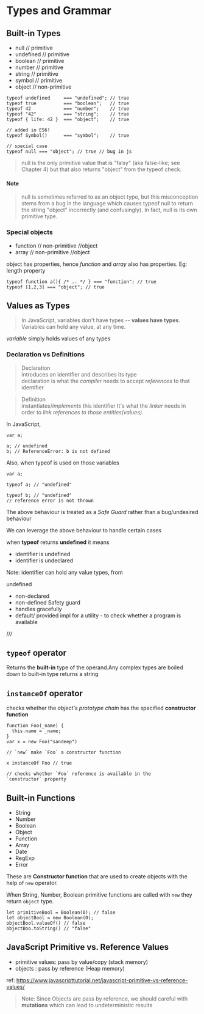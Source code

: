 # Types and Grammar

## Built-in Types

- null      // primitive
- undefined // primitive
- boolean   // primitive
- number    // primitive
- string    // primitive
- symbol    // primitive
- object    // non-primitive


```
typeof undefined     === "undefined"; // true
typeof true          === "boolean";   // true
typeof 42            === "number";    // true
typeof "42"          === "string";    // true
typeof { life: 42 }  === "object";    // true

// added in ES6!
typeof Symbol()      === "symbol";    // true

// special case
typeof null === "object"; // true // bug in js

```

>null is the only primitive value that is "falsy" (aka false-like; see Chapter 4)
>but that also returns "object" from the typeof check.

#### Note
> null is sometimes referred to as an object type, but this misconception stems from a bug in the language which causes typeof null to return the string "object" incorrectly (and confusingly). In fact, null is its own primitive type.

### Special objects
  - function // non-primitive //object
  - array    // non-primitive //object

object has properties, hence *function* and *array* also has properties. Eg: length property

```
typeof function a(){ /* .. */ } === "function"; // true
typeof [1,2,3] === "object"; // true

```


## Values as Types

>In JavaScript, variables don't have types -- **values have types**. Variables can hold any value, at any time.

*variable* simply holds values of any types

### Declaration vs Definitions
> Declaration  
> introduces an identifier and describes its type  
> declaration is what the *compiler* needs to accept *references* to that identifier

> Definition  
> instantiates/*implements* this identifier
> It's what the *linker* needs in order to *link references to those entities(values)*.

In JavaScript,  

```
var a;

a; // undefined
b; // ReferenceError: b is not defined
```

Also, when typeof is used on those variables
```
var a;

typeof a; // "undefined"

typeof b; // "undefined"
// reference error is not thrown

```

The above behaviour is treated as a *Safe Guard* rather than a bug/undesired behaviour

We can leverage the above behaviour to handle certain cases

when **typeof** returns **undefined** it means
  - identifier is undefined
  - identifier is undeclared

Note: identifier can hold any value types, from

undefined
  - non-declared
  - non-defined
Safety guard
  - handles gracefully
  - default/ provided impl for a utility - to check whether a program is available



///
## `typeof` operator
Returns the **built-in** type of the operand.Any complex
types are boiled down to built-in type
returns a string

## `instanceOf` operator
checks whether the *object's prototype chain* has the
specified **constructor function**

```
function Foo(_name) {
  this.name = _name;
}
var x = new Foo("sandeep")

// `new` make `Foo` a constructor function

x instanceOf Foo // true

// checks whether `Foo` reference is available in the
`constructor` property
```


## Built-in Functions

- String
- Number
- Boolean
- Object
- Function
- Array
- Date
- RegExp
- Error

These are **Constructor function** that are used to create objects with the help of `new` operator.  

When String, Number, Boolean primitive functions are called with `new` they return `object` type. 
```
let primitiveBool = Boolean(0); // false
let objectBool = new Boolean(0);
objectBool.valueOf() // false
objectBoo.toString() // "false"
```

## JavaScript Primitive vs. Reference Values
- primitive values: pass by value/copy (stack memory)
- objects : pass by reference (Heap memory) 

ref: https://www.javascripttutorial.net/javascript-primitive-vs-reference-values/

> Note: Since Objects are pass by reference, we should careful with **mutations**  which can lead to undeterministic results



